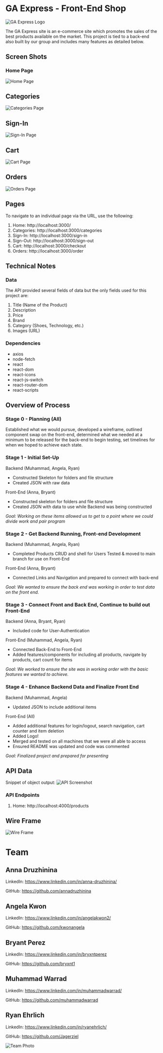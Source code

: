 # GA Express - Front-End Shop

![GA Express Logo](./public/image/FrontEnd-Logo.jpg)

The GA Express site is an e-commerce site which promotes the sales of the best products available on the market.  This project is tied to a back-end also built by our group and includes many features as detailed below.

## Screen Shots

### Home Page
![Home Page](./public/image/Home_Page_Screenshot_1.png)

## Categories
![Categories Page](./public/image/Home_Page_Screenshot_2.png)

## Sign-In
![Sign-In Page](./public/image/Home_Page_Screenshot_3.png)

## Cart
![Cart Page](./public/image/Home_Page_Screenshot_5.png)

## Orders
![Orders Page](./public/image/Home_Page_Screenshot_4.png)

## Pages

To navigate to an individual page via the URL, use the following:
1) Home:  http://localhost:3000/
2) Categories: http://localhost:3000/categories
3) Sign-In: http://localhost:3000/sign-in
4) Sign-Out: http://localhost:3000/sign-out
5) Cart: http://localhost:3000/checkout
6) Orders: http://localhost:3000/order


## Technical Notes

### Data

The API provided several fields of data but the only fields used for this project are:
1) Title (Name of the Product)
2) Description 
3) Price 
4) Brand
5) Category (Shoes, Technology, etc.)
6) Images (URL)

### Dependencies
- axios
- node-fetch
- react 
- react-dom
- react-icons
- react-js-switch
- react-router-dom
- react-scripts

## Overview of Process

### Stage 0 - Planning (All)
Established what we would pursue, developed a wireframe, outlined component swap on the front-end, determined what we needed at a minimum to be released for the back-end to begin testing, set timelines for when we hoped to achieve each state.

### Stage 1 - Initial Set-Up
Backend (Muhammad, Angela, Ryan)
- Constructed Skeleton for folders and file structure
- Created JSON with raw data

Front-End (Anna, Bryant)
- Constructed skeleton for folders and file structure
- Created JSON with data to use while Backend was being constructed

*Goal:  Working on these items allowed us to get to a point where we could divide work and pair program*

### Stage 2 - Get Backend Running, Front-end Development
Backend (Muhammad, Angela, Ryan)
- Completed Products CRUD and shell for Users
Tested & moved to main branch for use on Front-End

Front-End (Anna, Bryant)
- Connected Links and Navigation and prepared to connect with back-end

*Goal:  We wanted to ensure the back end was working in order to test data on the front end.*

### Stage 3 - Connect Front and Back End, Continue to build out Front-End
Backend (Anna, Bryant, Ryan)
- Included code for User-Authentication

Front-End (Muhammad, Angela, Ryan)
- Connected Back-End to Front-End
- Added features/components for including all products, navigate by products, cart count for items

*Goal:  We worked to ensure the site was in working order with the basic features we wanted to achieve.*  

### Stage 4 - Enhance Backend Data and Finalize Front End
Backend (Muhammad, Angela)
- Updated JSON to include additional items

Front-End (All)
- Added additional features for login/logout, search navigation, cart counter and item deletion
- Added Logo!
- Merged and tested on all machines that we were all able to access 
- Ensured README was updated and code was commented

*Goal:  Finalized project and prepared for presenting*

## API Data

Snippet of object output:
![API Screenshot](./public/image/Backend_API_Screenshot.png)

### API Endpoints

1) Home:  http://localhost:4000/products

## Wire Frame 

![Wire Frame](./public/image/Wireframe.png)

# Team 

## **Anna Druzhinina**
LinkedIn: https://www.linkedin.com/in/anna-druzhinina/

GitHub: https://github.com/annadruzhinina

## **Angela Kwon**
LinkedIn: https://www.linkedin.com/in/angelakwon2/

GitHub: https://github.com/kwonangela

## **Bryant Perez**

LinkedIn: https://www.linkedin.com/in/bryxntperez

GitHub: https://github.com/bryxnt1

## **Muhammad Warrad** 
LinkedIn: https://www.linkedin.com/in/muhammadwarrad/

GitHub: https://github.com/muhammadwarrad

## **Ryan Ehrlich**
LinkedIn: https://www.linkedin.com/in/ryanehrlich/

GitHub: https://github.com/Jagerziel

![Team Photo](./public/image/Group_Photo_GA_Express.jpg)

